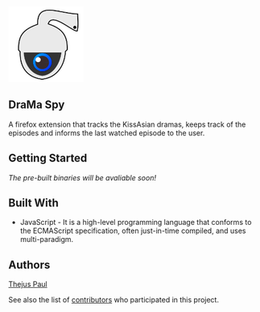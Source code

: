 <img src="/icons/DraMa-Spy.svg" alt="DraMa Spy Icon" width="150"/>

## DraMa Spy
A firefox extension that tracks the KissAsian dramas, keeps track of the episodes and informs the last watched episode to the user.

## Getting Started

_The pre-built binaries will be avaliable soon!_

## Built With

* JavaScript - It is a high-level programming language that conforms to the ECMAScript specification, often just-in-time compiled, and uses multi-paradigm.

## Authors

[Thejus Paul](https://github.com/Thejus-Paul)

See also the list of [contributors](https://github.com/thejus-paul/drama-spy/graphs/contributors) who participated in this project.
